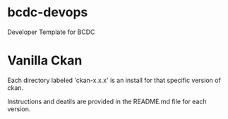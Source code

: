 # bcdc-devops
Developer Template for BCDC

# Vanilla Ckan
Each directory labeled 'ckan-x.x.x' is an install for that specific version of ckan.

Instructions and deatils are provided in the README.md file for each version.
